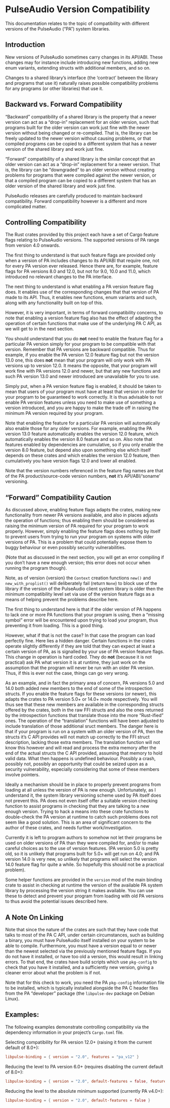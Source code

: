 PulseAudio Version Compatibility
================================

This documentation relates to the topic of compatibility with different versions of the PulseAudio
(“PA”) system libraries.

## Introduction

New versions of PulseAudio sometimes carry changes in its API/ABI. These changes may for instance
include introducing new functions, adding new enum variants, extending structs with additional
members, and so on.

Changes to a shared library’s interface (the ‘contract’ between the library and programs that use
it) naturally raises possible compatibility problems for any programs (or other libraries) that use
it.

## Backward vs. Forward Compatibility

“Backward” compatibility of a shared library is the property that a newer version can act as a
“drop-in” replacement for an older version, such that programs built for the older version can work
just fine with the newer version without being changed or re-compiled. That is, the library can be
freely updated to the newer version without causing problems, or that compiled programs can be
copied to a different system that has a newer version of the shared library and work just fine.

“Forward” compatibility of a shared library is the similar concept that an older version can act as
a “drop-in” replacement for a newer version. That is, the library can be “downgraded” to an older
version without creating problems for programs that were compiled against the newer version, or that
a compiled program can be copied to a different system that has an older version of the shared
library and work just fine.

PulseAudio releases are carefully produced to maintain backward compatibility. Forward compatibility
however is a different and more complicated matter.

## Controlling Compatibility

The Rust crates provided by this project each have a set of Cargo feature flags relating to
PulseAudio versions. The supported versions of PA range from version 4.0 onwards.

The first thing to understand is that such feature flags are provided only when a version of PA
includes changes to its API/ABI that require one, not for every PA version ever released. Hence
there are, for example, feature flags for PA versions 8.0 and 12.0, but not for 9.0, 10.0 and 11.0,
which introduced no relevant changes to the PA interface.

The next thing to understand is what enabling a PA version feature flag does. It enables use of the
corresponding changes that that version of PA made to its API. Thus, it enables new functions, enum
variants and such, along with any functionality built on top of this.

However, it is very important, in terms of forward compatibility concerns, to note that enabling a
version feature flag also has the effect of adapting the operation of certain functions that make
use of the underlying PA C API, as we will get to in the next section.

You should understand that you do **not** need to enable the feature flag for a particular PA
version simply for your program to be compatible with that version. Remember that PA versions are
backward compatible. Thus for example, if you enable the PA version 12.0 feature flag but not the
version 13.0 one, this does **not** mean that your program will only work with PA versions up to
version 12.0. It means the opposite, that your program will work fine with PA versions 12.0 and
newer, but that any new functions and such PA version 13.0 and newer introduced are unavailable for
you to use.

Simply put, when a PA version feature flag is enabled, it should be taken to mean that users of your
program must have at least that version in order for your program to be guaranteed to work
correctly. It is thus advisable to not enable PA version features unless you need to make use of
something a version introduced, and you are happy to make the trade off in raising the minimum PA
version required by your program.

Note that enabling the feature for a particular PA version will automatically also enable those for
any older versions. For example, enabling the PA version 13.0 feature automatically enables the
version 12.0 feature, which automatically enables the version 8.0 feature and so on. Also note that
features enabled by dependencies are cumulative, so if you only enable the version 8.0 feature, but
depend also upon something else which itself depends on these crates and which enables the version
12.0 feature, then cumulatively you have version flags 12.0 and lower all enabled.

Note that the version numbers referenced in the feature flag names are that of the PA
product/source-code version numbers, **not** it’s API/ABI/‘soname’ versioning.

## “Forward” Compatibility Caution

As discussed above, enabling feature flags adapts the crates, making new functionality from newer PA
versions available, and also in places adjusts the operation of functions; thus enabling them should
be considered as raising the minimum version of PA required for your program to work properly.
However, simply enabling the feature flags does nothing by itself to prevent users from trying to
run your program on systems with older versions of PA. This is a problem that could potentially
expose them to buggy behaviour or even possibly security vulnerabilities.

(Note that as discussed in the next section, you will get an error compiling if you don’t have a new
enough version; this error does not occur when running the program though).

Note, as of version {version} the `Context` creation functions `new()` and `new_with_proplist()`
will deliberately fail (return `None`) to block use of the library if the version of the PulseAudio
client system library is older then the minimum compatibility level set via use of the version
feature flags as a means of helping prevent the problems describe here.

The first thing to understand here is that if the older version of PA happens to lack one or more PA
functions that your program is using, then a “missing symbol” error will be encountered upon trying
to load your program, thus preventing it from loading. This is a good thing.

However, what if that is not the case? In that case the program can load perfectly fine. Here lies a
hidden danger. Certain functions in the crates operate slightly differently if they are told that
they can expect at least a certain version of PA, as is signalled by your use of PA version feature
flags. This change in operation is hard coded. They do **not** (because it is not practical) ask PA
what version it is at runtime, they just work on the assumption that the program will never be run
with an older PA version. Thus, if this is ever not the case, things can go very wrong.

As an example, and in fact the primary area of concern, PA versions 5.0 and 14.0 both added new
members to the end of some of the introspection structs. If you enable the feature flags for these
versions (or newer), this adapts the crates to PA version 5.0+ or 14.0+ mode respectively. You will
thus see that these new members are available in the corresponding structs offered by the crates,
both in the raw FFI structs and also the ones returned by the introspection functions that translate
those into the more “Rust-ified” ones. The operation of the “translation” functions will have been
adjusted to include translation of those additional sruct members. The danger here is that if your
program is run on a system with an older version of PA, then the structs it’s C API provides will
not match up correctly to the FFI struct description, lacking those extra members. The translation
function will not know this however and will read and process the extra memory after the end of the
actual structs the C API provided, assuming that memory to hold valid data. What then happens is
undefined behaviour. Possibly a crash, possibly not, possibly an opportunity that could be seized
upon as a security vulnerability, especially considering that some of these members involve
pointers.

Ideally a mechanism should be in place to properly prevent programs from loading at all unless the
version of PA is new enough. Unfortunately, as I understand it, the system library versioning scheme
used by PA itself does not prevent this. PA does not even itself offer a suitable version checking
function to assist programs in checking that they are talking to a new enough version. Trying to
hack a means into these crate functions to double-check the PA version at runtime to catch such
problems does not seem like a good solution. This is an area of significant concern to the author of
these crates, and needs further work/investigation.

Currently it is left to program authors to somehow not let their programs be used on older versions
of PA than they were compiled for, and/or to make careful choices as to the use of version features.
(PA version 5.0 is pretty old, so it is unlikely that programs built for 5.0+ will get run on 4.0;
and PA version 14.0 is very new, so unlikely that programs will select the version 14.0 feature flag
for quite a while. So hopefully this should not be a practical problem).

Some helper functions are provided in the `version` mod of the main binding crate to assist in
checking at runtime the version of the available PA system library by processing the version string
it makes available. You can use these to detect and prevent your program from loading with old PA
versions to thus avoid the potential issues described here.

## A Note On Linking

Note that since the nature of the crates are such that they have code that talks to most of the PA
C API, under certain circumstances, such as building a binary, you must have PulseAudio itself
installed on your system to be able to compile. Furthermore, you must have a version equal to or
newer than the newest selected via the previously mentioned feature flags. If you do not have it
installed, or have too old a version, this would result in linking errors. To that end, the crates
have build scripts which use `pkg-config` to check that you have it installed, and a sufficiently
new version, giving a cleaner error about what the problem is if not.

Note that for this check to work, you need the PA `pkg-config` information file to be installed,
which is typically installed alongside the PA C header files from the PA “developer” package (the
`libpulse-dev` package on Debian Linux).

## Examples:

The following examples demonstrate controlling compatibility via the dependency information in your
project’s `Cargo.toml` file.

Selecting compatibility for PA version 12.0+ (raising it from the current default of 8.0+):

```toml
libpulse-binding = { version = "2.0", features = "pa_v12" }
```

Reducing the level to PA version 6.0+ (requires disabling the current default of 8.0+):

```toml
libpulse-binding = { version = "2.0", default-features = false, features = "pa_v6" }
```

Reducing the level to the absolute minimum supported (currently PA v4.0+):

```toml
libpulse-binding = { version = "2.0", default-features = false }
```

